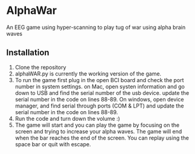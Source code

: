 # AlphaWar
An EEG game using hyper-scanning to play tug of war using alpha brain waves

## Installation
1. Clone the repository
2. alphaWAR.py is currently the working version of the game.
3. To run the game first plug in the open BCI board and check the port number in system settings. on Mac, open systen information and go down to USB and find the serial number of the usb device. update the serial number in the code on lines 88-89. On windows, open device manager, and find serial through ports (COM & LPT) and update the serial number in the code on lines 88-89.
4. Run the code and turn down the volume :)
5. The game will start and you can play the game by focusing on the screen and trying to increase your alpha waves. The game will end when the bar reaches the end of the screen. You can replay using the space bar or quit with escape.

